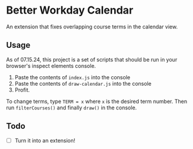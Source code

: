 # Better Workday Calendar

An extension that fixes overlapping course terms in the calendar view.

## Usage

As of 07.15.24, this project is a set of scripts that should be run in your browser's inspect elements console.

1. Paste the contents of `index.js` into the console
2. Paste the contents of `draw-calendar.js` into the console
3. Profit.

To change terms, type `TERM = x` where `x` is the desired term number. Then run `filterCourses()` and finally `draw()` in the console.

## Todo

- [ ] Turn it into an extension!
